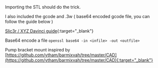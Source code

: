 Importing the STL should do the trick.

I also included the gcode and .3w ( base64 encoded gcode file, you can follow the guide below )

[Slic3r / XYZ Davinci guide](http://jesscoburn.com/archives/2014/12/01/using-slic3r-and-the-xyz-printing-da-vinci-1-0/){:target="_blank"}

Base64 encode a file `openssl base64 -in <infile> -out <outfile>`


Pump bracket mount inspired by [https://github.com/ytham/barmixvah/tree/master/CAD](https://github.com/ytham/barmixvah/tree/master/CAD){:target="_blank"}
